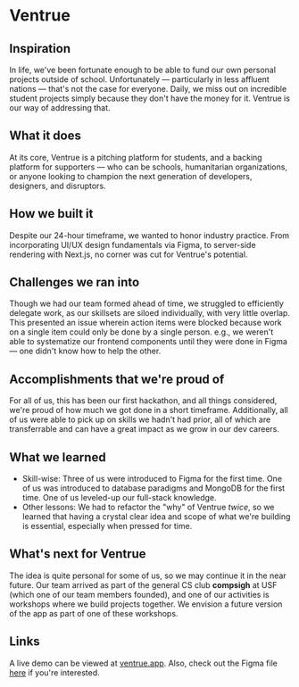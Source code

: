 # Ventrue

## Inspiration

In life, we've been fortunate enough to be able to fund our own personal projects outside of school. Unfortunately — particularly in less affluent nations — that's not the case for everyone. Daily, we miss out on incredible student projects simply because they don't have the money for it. Ventrue is our way of addressing that.

## What it does

At its core, Ventrue is a pitching platform for students, and a backing platform for supporters — who can be schools, humanitarian organizations, or anyone looking to champion the next generation of developers, designers, and disruptors.

## How we built it

Despite our 24-hour timeframe, we wanted to honor industry practice. From incorporating UI/UX design fundamentals via Figma, to server-side rendering with Next.js, no corner was cut for Ventrue's potential.

## Challenges we ran into

Though we had our team formed ahead of time, we struggled to efficiently delegate work, as our skillsets are siloed individually, with very little overlap. This presented an issue wherein action items were blocked because work on a single item could only be done by a single person. e.g., we weren't able to systematize our frontend components until they were done in Figma — one didn't know how to help the other.

## Accomplishments that we're proud of

For all of us, this has been our first hackathon, and all things considered, we're proud of how much we got done in a short timeframe. Additionally, all of us were able to pick up on skills we hadn't had prior, all of which are transferrable and can have a great impact as we grow in our dev careers.

## What we learned

- Skill-wise: Three of us were introduced to Figma for the first time. One of us was introduced to database paradigms and MongoDB for the first time. One of us leveled-up our full-stack knowledge.
- Other lessons: We had to refactor the "why" of Ventrue _twice_, so we learned that having a crystal clear idea and scope of what we're building is essential, especially when pressed for time.

## What's next for Ventrue

The idea is quite personal for some of us, so we may continue it in the near future. Our team arrived as part of the general CS club **compsigh** at USF (which one of our team members founded), and one of our activities is workshops where we build projects together. We envision a future version of the app as part of one of these workshops.

## Links

A live demo can be viewed at [ventrue.app](https://ventrue.app). Also, check out the Figma file [here](https://www.figma.com/file/CPF7PAYZhHaMfqofXKPmAA/Ventrue?t=N5pBo41QDO3PCTFk-1) if you're interested.
